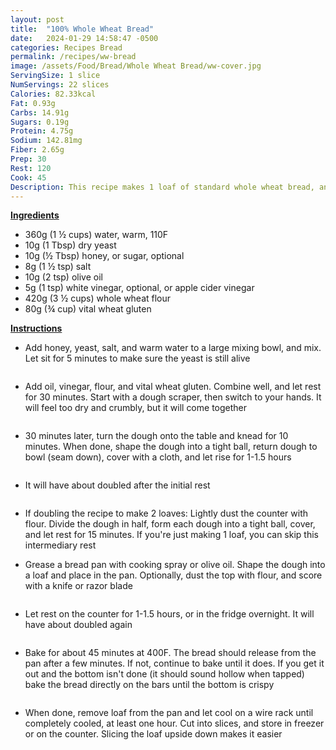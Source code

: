 ```yaml
---
layout: post
title:  "100% Whole Wheat Bread"
date:   2024-01-29 14:58:47 -0500
categories: Recipes Bread
permalink: /recipes/ww-bread
image: /assets/Food/Bread/Whole Wheat Bread/ww-cover.jpg
ServingSize: 1 slice
NumServings: 22 slices
Calories: 82.33kcal
Fat: 0.93g
Carbs: 14.91g
Sugars: 0.19g
Protein: 4.75g
Sodium: 142.81mg
Fiber: 2.65g
Prep: 30
Rest: 120
Cook: 45
Description: This recipe makes 1 loaf of standard whole wheat bread, and is a staple in my freezer for sandwiches. The white vinegar gives it a slight sour flavor, without being too sour like sourdough for my taste. The bread is best served warm, and works great on a savory sandwich or a peanut butter and jelly. I always advocate for gram measurements instead of volume, and it is especially important when baking bread. Please use a scale for this, the volume measurements are just estimations. 
---
```


<b><u>Ingredients</u></b>
- 360g (1 ½ cups) water, warm, 110F
- 10g (1 Tbsp) dry yeast
- 10g (½ Tbsp) honey, or sugar, optional
- 8g (1 ½ tsp) salt
- 10g (2 tsp) olive oil
- 5g (1 tsp) white vinegar, optional, or apple cider vinegar
- 420g (3 ½ cups) whole wheat flour
- 80g (¾ cup) vital wheat gluten

<b><u>Instructions</u></b>
- Add honey, yeast, salt, and warm water to a large mixing bowl, and mix. Let sit for 5 minutes to make sure the yeast is still alive
<br><center><img src="/assets/Food/Bread/Whole Wheat Bread/ww-1.jpg" alt="" class="instruction-image"></center>

- Add oil, vinegar, flour, and vital wheat gluten. Combine well, and let rest for 30 minutes. Start with a dough scraper, then switch to your hands. It will feel too dry and crumbly, but it will come together
<br><center><img src="/assets/Food/Bread/Whole Wheat Bread/ww-2.jpg" alt="" class="instruction-image"></center>

- 30 minutes later, turn the dough onto the table and knead for 10 minutes. When done, shape the dough into a tight ball, return dough to bowl (seam down), cover with a cloth, and let rise for 1-1.5 hours
<br><center><img src="/assets/Food/Bread/Whole Wheat Bread/ww-3.jpg" alt="" class="instruction-image"></center>

- It will have about doubled after the initial rest
<br><center><img src="/assets/Food/Bread/Whole Wheat Bread/ww-4.jpg" alt="" class="instruction-image"></center>

- If doubling the recipe to make 2 loaves: Lightly dust the counter with flour. Divide the dough in half, form each dough into a tight ball, cover, and let rest for 15 minutes. If you're just making 1 loaf, you can skip this intermediary rest
- Grease a bread pan with cooking spray or olive oil. Shape the dough into a loaf and place in the pan. Optionally, dust the top with flour, and score with a knife or razor blade
<br><center><img src="/assets/Food/Bread/Whole Wheat Bread/ww-6.jpg" alt="" class="instruction-image"></center>

- Let rest on the counter for 1-1.5 hours, or in the fridge overnight. It will have about doubled again
<br><center><img src="/assets/Food/Bread/Whole Wheat Bread/ww-7.jpg" alt="" class="instruction-image"></center>

- Bake for about 45 minutes at 400F. The bread should release from the pan after a few minutes. If not, continue to bake until it does. If you get it out and the bottom isn't done (it should sound hollow when tapped) bake the bread directly on the bars until the bottom is crispy
<br><center><img src="/assets/Food/Bread/Whole Wheat Bread/ww-8.jpg" alt="" class="instruction-image"></center>

- When done, remove loaf from the pan and let cool on a wire rack until completely cooled, at least one hour. Cut into slices, and store in freezer or on the counter. Slicing the loaf upside down makes it easier